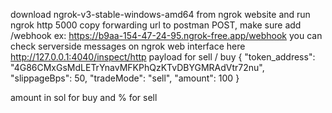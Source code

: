 download ngrok-v3-stable-windows-amd64 from ngrok website  and run  ngrok http 5000
copy forwarding url to postman POST, make sure add /webhook ex: https://b9aa-154-47-24-95.ngrok-free.app/webhook
you can check serverside messages on ngrok web interface here http://127.0.0.1:4040/inspect/http 
payload for sell / buy 
{
    "token_address": "4G86CMxGsMdLETrYnavMFKPhQzKTvDBYGMRAdVtr72nu",  
    "slippageBps": 50,
    "tradeMode": "sell",
    "amount": 100
}

amount in sol for buy and % for sell 
